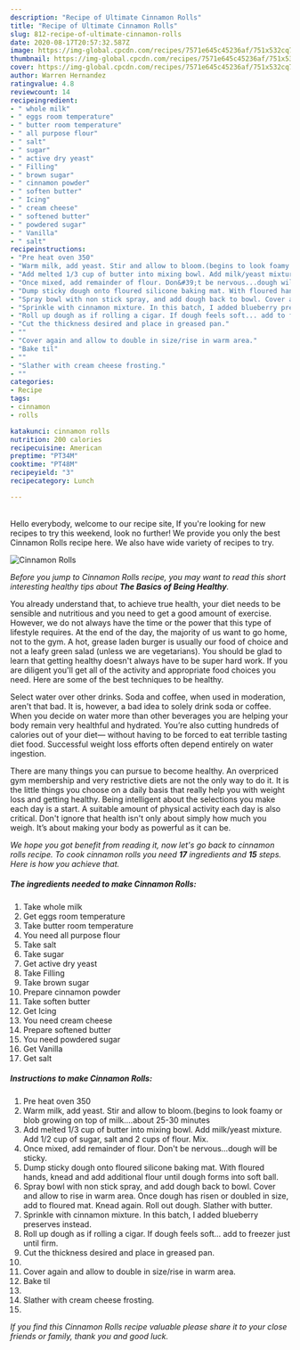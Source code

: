 ```yaml
---
description: "Recipe of Ultimate Cinnamon Rolls"
title: "Recipe of Ultimate Cinnamon Rolls"
slug: 812-recipe-of-ultimate-cinnamon-rolls
date: 2020-08-17T20:57:32.587Z
image: https://img-global.cpcdn.com/recipes/7571e645c45236af/751x532cq70/cinnamon-rolls-recipe-main-photo.jpg
thumbnail: https://img-global.cpcdn.com/recipes/7571e645c45236af/751x532cq70/cinnamon-rolls-recipe-main-photo.jpg
cover: https://img-global.cpcdn.com/recipes/7571e645c45236af/751x532cq70/cinnamon-rolls-recipe-main-photo.jpg
author: Warren Hernandez
ratingvalue: 4.8
reviewcount: 14
recipeingredient:
- " whole milk"
- " eggs room temperature"
- " butter room temperature"
- " all purpose flour"
- " salt"
- " sugar"
- " active dry yeast"
- " Filling"
- " brown sugar"
- " cinnamon powder"
- " soften butter"
- " Icing"
- " cream cheese"
- " softened butter"
- " powdered sugar"
- " Vanilla"
- " salt"
recipeinstructions:
- "Pre heat oven 350"
- "Warm milk, add yeast. Stir and allow to bloom.(begins to look foamy or blob growing on top of milk....about 25-30 minutes"
- "Add melted 1/3 cup of butter into mixing bowl. Add milk/yeast mixture. Add 1/2 cup of sugar, salt and 2 cups of flour. Mix."
- "Once mixed, add remainder of flour. Don&#39;t be nervous...dough will be sticky."
- "Dump sticky dough onto floured silicone baking mat. With floured hands, knead and add additional flour until dough forms into soft ball."
- "Spray bowl with non stick spray, and add dough back to bowl. Cover and allow to rise in warm area. Once dough has risen or doubled in size, add to floured mat. Knead again. Roll out dough. Slather with butter."
- "Sprinkle with cinnamon mixture. In this batch, I added blueberry preserves instead."
- "Roll up dough as if rolling a cigar. If dough feels soft... add to freezer just until firm."
- "Cut the thickness desired and place in greased pan."
- ""
- "Cover again and allow to double in size/rise in warm area."
- "Bake til"
- ""
- "Slather with cream cheese frosting."
- ""
categories:
- Recipe
tags:
- cinnamon
- rolls

katakunci: cinnamon rolls 
nutrition: 200 calories
recipecuisine: American
preptime: "PT34M"
cooktime: "PT48M"
recipeyield: "3"
recipecategory: Lunch

---
```

<br>
Hello everybody, welcome to our recipe site, If you're looking for new recipes to try this weekend, look no further! We provide you only the best Cinnamon Rolls recipe here. We also have wide variety of recipes to try.
<br>


![Cinnamon Rolls](https://img-global.cpcdn.com/recipes/7571e645c45236af/751x532cq70/cinnamon-rolls-recipe-main-photo.jpg)

<i>Before you jump to Cinnamon Rolls recipe, you may want to read this short interesting healthy tips about <strong>The Basics of Being Healthy</strong>.</i>

You already understand that, to achieve true health, your diet needs to be sensible and nutritious and you need to get a good amount of exercise. However, we do not always have the time or the power that this type of lifestyle requires. At the end of the day, the majority of us want to go home, not to the gym. A hot, grease laden burger is usually our food of choice and not a leafy green salad (unless we are vegetarians). You should be glad to learn that getting healthy doesn't always have to be super hard work. If you are diligent you'll get all of the activity and appropriate food choices you need. Here are some of the best techniques to be healthy.

Select water over other drinks. Soda and coffee, when used in moderation, aren't that bad. It is, however, a bad idea to solely drink soda or coffee. When you decide on water more than other beverages you are helping your body remain very healthful and hydrated. You’re also cutting hundreds of calories out of your diet— without having to be forced to eat terrible tasting diet food. Successful weight loss efforts often depend entirely on water ingestion.

There are many things you can pursue to become healthy. An overpriced gym membership and very restrictive diets are not the only way to do it. It is the little things you choose on a daily basis that really help you with weight loss and getting healthy. Being intelligent about the selections you make each day is a start. A suitable amount of physical activity each day is also critical. Don't ignore that health isn't only about simply how much you weigh. It’s about making your body as powerful as it can be. 


<i>We hope you got benefit from reading it, now let's go back to cinnamon rolls recipe. To cook cinnamon rolls you need <strong>17</strong> ingredients and <strong>15</strong> steps. Here is how you achieve that.
</i>

##### The ingredients needed to make Cinnamon Rolls:

1. Take  whole milk
1. Get  eggs room temperature
1. Take  butter room temperature
1. You need  all purpose flour
1. Take  salt
1. Take  sugar
1. Get  active dry yeast
1. Take  Filling
1. Take  brown sugar
1. Prepare  cinnamon powder
1. Take  soften butter
1. Get  Icing
1. You need  cream cheese
1. Prepare  softened butter
1. You need  powdered sugar
1. Get  Vanilla
1. Get  salt


##### Instructions to make Cinnamon Rolls:

1. Pre heat oven 350
1. Warm milk, add yeast. Stir and allow to bloom.(begins to look foamy or blob growing on top of milk....about 25-30 minutes
1. Add melted 1/3 cup of butter into mixing bowl. Add milk/yeast mixture. Add 1/2 cup of sugar, salt and 2 cups of flour. Mix.
1. Once mixed, add remainder of flour. Don&#39;t be nervous...dough will be sticky.
1. Dump sticky dough onto floured silicone baking mat. With floured hands, knead and add additional flour until dough forms into soft ball.
1. Spray bowl with non stick spray, and add dough back to bowl. Cover and allow to rise in warm area. Once dough has risen or doubled in size, add to floured mat. Knead again. Roll out dough. Slather with butter.
1. Sprinkle with cinnamon mixture. In this batch, I added blueberry preserves instead.
1. Roll up dough as if rolling a cigar. If dough feels soft... add to freezer just until firm.
1. Cut the thickness desired and place in greased pan.
1. 
1. Cover again and allow to double in size/rise in warm area.
1. Bake til
1. 
1. Slather with cream cheese frosting.
1. 


<i>If you find this Cinnamon Rolls recipe valuable please share it to your close friends or family, thank you and good luck.</i>
